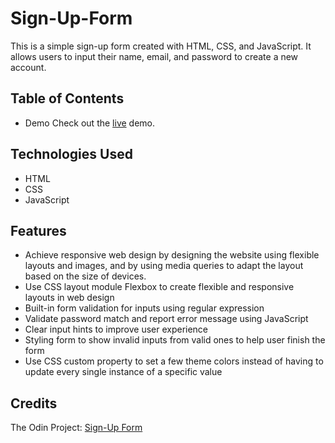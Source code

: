 # Sign-Up-Form
This is a simple sign-up form created with HTML, CSS, and JavaScript. It allows users to input their name, email, and password to create a new account.

## Table of Contents
- Demo
Check out the [live]() demo.
## Technologies Used
- HTML
- CSS
- JavaScript
## Features
- Achieve responsive web design by designing the website using flexible layouts and images, and by using media queries to adapt the layout based on the size of devices.
- Use CSS layout module Flexbox to create flexible and responsive layouts in web design
- Built-in form validation for inputs using regular expression
- Validate password match and report error message using JavaScript
- Clear input hints to improve user experience
- Styling form to show invalid inputs from valid ones to help user finish the form
- Use CSS custom property to set a few theme colors instead of having to update every single instance of a specific value
## Credits
The Odin Project: [Sign-Up Form](https://www.theodinproject.com/lessons/node-path-intermediate-html-and-css-sign-up-form)